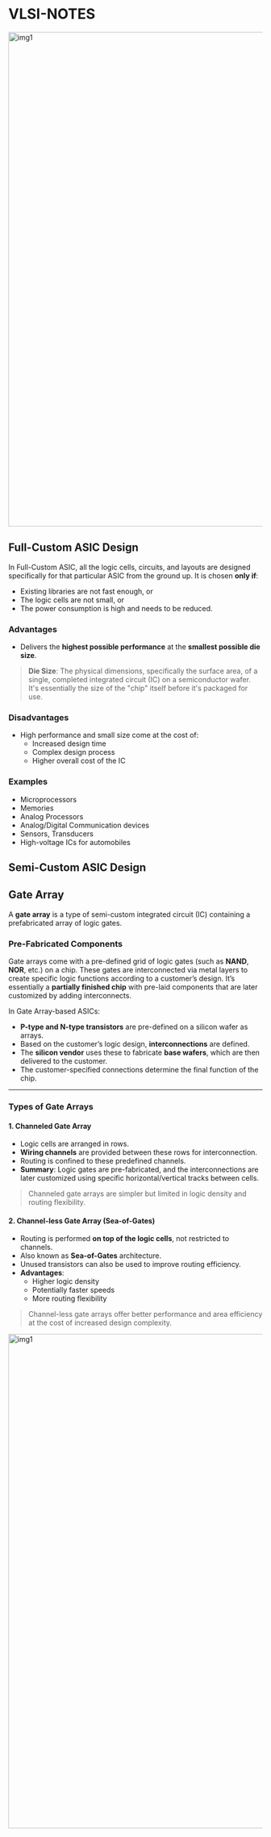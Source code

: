 # VLSI-NOTES
<img width="1389" height="981" alt="img1" src="https://github.com/user-attachments/assets/58efc657-cb09-4013-a09e-05f4d3754c98" />

## Full-Custom ASIC Design

In Full-Custom ASIC, all the logic cells, circuits, and layouts are designed specifically for that particular ASIC from the ground up. It is chosen **only if**:

- Existing libraries are not fast enough, or
- The logic cells are not small, or
- The power consumption is high and needs to be reduced.

### Advantages
- Delivers the **highest possible performance** at the **smallest possible die size**.

> **Die Size**: The physical dimensions, specifically the surface area, of a single, completed integrated circuit (IC) on a semiconductor wafer. It's essentially the size of the "chip" itself before it's packaged for use.

### Disadvantages
- High performance and small size come at the cost of:
  - Increased design time
  - Complex design process
  - Higher overall cost of the IC

### Examples
- Microprocessors  
- Memories  
- Analog Processors  
- Analog/Digital Communication devices  
- Sensors, Transducers  
- High-voltage ICs for automobiles

## Semi-Custom ASIC Design
## Gate Array

A **gate array** is a type of semi-custom integrated circuit (IC) containing a prefabricated array of logic gates.

### Pre-Fabricated Components
Gate arrays come with a pre-defined grid of logic gates (such as **NAND**, **NOR**, etc.) on a chip. These gates are interconnected via metal layers to create specific logic functions according to a customer’s design. It’s essentially a **partially finished chip** with pre-laid components that are later customized by adding interconnects.

In Gate Array-based ASICs:
- **P-type and N-type transistors** are pre-defined on a silicon wafer as arrays.
- Based on the customer’s logic design, **interconnections** are defined.
- The **silicon vendor** uses these to fabricate **base wafers**, which are then delivered to the customer.
- The customer-specified connections determine the final function of the chip.

---

### Types of Gate Arrays

#### 1. **Channeled Gate Array**
- Logic cells are arranged in rows.
- **Wiring channels** are provided between these rows for interconnection.
- Routing is confined to these predefined channels.
- **Summary**: Logic gates are pre-fabricated, and the interconnections are later customized using specific horizontal/vertical tracks between cells.

>  Channeled gate arrays are simpler but limited in logic density and routing flexibility.

#### 2. **Channel-less Gate Array (Sea-of-Gates)**
- Routing is performed **on top of the logic cells**, not restricted to channels.
- Also known as **Sea-of-Gates** architecture.
- Unused transistors can also be used to improve routing efficiency.
- **Advantages**:
  - Higher logic density
  - Potentially faster speeds
  - More routing flexibility

>  Channel-less gate arrays offer better performance and area efficiency at the cost of increased design complexity.

<img width="1389" height="981" alt="img1" src="https://github.com/user-attachments/assets/Screenshot 2025-07-13 144026.png" />
